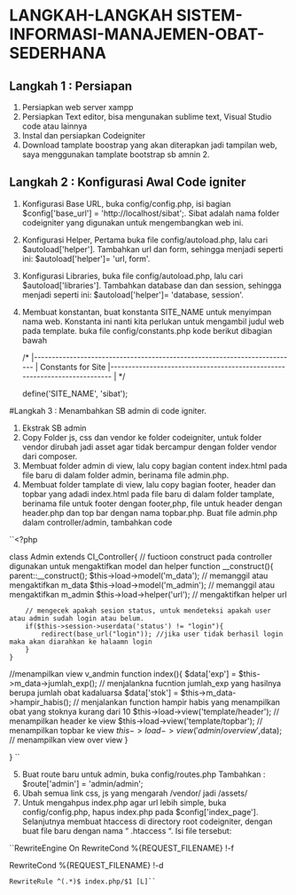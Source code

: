#  LANGKAH-LANGKAH SISTEM-INFORMASI-MANAJEMEN-OBAT-SEDERHANA

## Langkah 1 : Persiapan
1.	Persiapkan web server xampp
2.	Persiapkan Text editor, bisa mengunakan sublime text, Visual Studio code atau lainnya
3.	Instal dan persiapkan Codeigniter
4.	Download tamplate boostrap yang akan diterapkan jadi tampilan web, saya menggunakan tamplate bootstrap sb amnin 2.


## Langkah 2 : Konfigurasi Awal  Code igniter
1.	Konfigurasi Base URL, buka config/config.php, isi bagian $config['base_url'] = 'http://localhost/sibat';. Sibat adalah nama folder codeigniter yang digunakan untuk mengembangkan web ini.
2.	Konfigurasi Helper, Pertama buka file config/autoload.php, lalu cari $autoload['helper']. Tambahkan url dan form, sehingga menjadi seperti ini:
$autoload['helper']= 'url, form'.
3.	Konfigurasi Libraries, buka file config/autoload.php, lalu cari $autoload['libraries']. Tambahkan database dan dan session, sehingga menjadi seperti ini:
$autoload['helper']= 'database, session'.
4.	Membuat konstantan, buat konstanta SITE_NAME untuk menyimpan nama web. Konstanta ini nanti kita perlukan untuk mengambil judul web pada template. buka file config/constants.php kode berikut dibagian bawah

  	/*
	|--------------------------------------------------------------------------
	| Constants for Site
	|--------------------------------------------------------------------------
	|
	*/
	
	define('SITE_NAME', 'sibat');


#Langkah 3 : Menambahkan SB admin di code igniter.
1.	Ekstrak SB admin
2.	Copy Folder js, css dan vendor ke folder codeigniter, untuk folder vendor dirubah jadi asset agar tidak bercampur dengan folder vendor dari composer.
3.	Membuat folder admin di view, lalu copy bagian content index.html pada file baru di dalam folder admin, berinama file admin.php.
4.	Membuat folder tamplate di view, lalu copy bagian footer, header dan topbar yang adadi index.html pada file baru di dalam folder tamplate, berinama file untuk footer dengan footer,php, file untuk header dengan header.php dan top bar dengan nama topbar.php.
Buat file admin.php dalam controller/admin, tambahkan code 


``<?php 

class Admin extends CI_Controller{
 // fuctioon construct pada controller digunakan untuk mengaktifkan model dan helper
	function __construct(){
		parent::__construct();
	 $this->load->model('m_data'); // memanggil atau mengaktifkan m_data
		$this->load->model('m_admin'); // memanggil atau mengaktifkan m_admin
        $this->load->helper('url'); // mengaktifkan helper url

		// mengecek apakah sesion status, untuk mendeteksi apakah user atau admin sudah login atau belum. 
		if($this->session->userdata('status') != "login"){ 
			redirect(base_url("login")); //jika user tidak berhasil login maka akan diarahkan ke halaamn login
		}
	}

//menampilkan view v_andmin
	function index(){
		 $data['exp'] = $this->m_data->jumlah_exp(); // menjalankna fucntion jumlah_exp  yang hasilnya berupa jumlah obat kadaluarsa
         $data['stok'] = $this->m_data->hampir_habis(); // menjalankan function hampir habis yang menampilkan obat yang stoknya kurang dari 10
         $this->load->view('template/header'); // menampilkan header ke view
         $this->load->view('template/topbar'); // menampilkan topbar ke view
         $this->load->view('admin/overview',$data); // menampilkan view over view 
 }	

}
``


5.	Buat route baru untuk admin, buka config/routes.php 
    Tambahkan : $route['admin'] = 'admin/admin';
6.	Ubah semua link css, js yang mengarah /vendor/ jadi /assets/
7.	Untuk mengahpus index.php agar url lebih simple, buka config/config.php, hapus index.php  pada $config['index_page']. Selanjutnya      membuat htaccess di directory root codeigniter, dengan buat file baru dengan nama “ .htaccess “. Isi file tersebut:


  ``RewriteEngine On
    RewriteCond %{REQUEST_FILENAME} !-f

   RewriteCond %{REQUEST_FILENAME} !-d

    RewriteRule ^(.*)$ index.php/$1 [L]``

